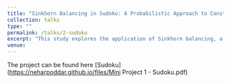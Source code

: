```yaml
---
title: "Sinkhorn Balancing in Sudoku: A Probabilistic Approach to Constraint Satisfaction"
collection: talks
type: ""
permalink: /talks/2-sudoku
excerpt: "This study explores the application of Sinkhorn balancing, a probabilistic algorithm with lower computational complexity, robustness, and ability to handle diverse problems, as an effective technique in solving Sudoku puzzles compared to traditional back propagation methods. " 
venue:  
---
```


The project can be found here [Sudoku](https://neharpoddar.github.io/files/Mini Project 1 - Sudoku.pdf)